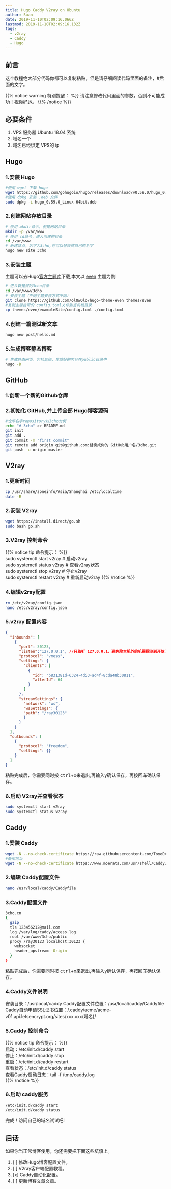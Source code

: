 ```yaml
---
title: Hugo Caddy V2ray on Ubuntu
author: Suan
date: 2019-11-10T02:09:16.066Z
lastmod: 2019-11-10T02:09:16.132Z
tags:
  - v2ray
  - Caddy
  - Hugo
---
```

## 前言

这个教程绝大部分代码你都可以复制粘贴，但是请仔细阅读代码里面的备注，#后面的文字。    

{{% notice warning 特别提醒： %}}
请注意修改代码里面的参数，否则不可能成功！祝你好运。
{{% /notice %}}

## 必要条件

1. VPS 服务器 Ubuntu 18.04 系统
2. 域名一个
3. 域名已经绑定 VPS的 ip

## Hugo

### 1.安装 Hugo

```bash
#使用 wget 下载 hugo
wget https://github.com/gohugoio/hugo/releases/download/v0.59.0/hugo_0.59.0_Linux-64bit.deb
#使用 dpkg 安装 .deb 文件
sudo dpkg -i hugo_0.59.0_Linux-64bit.deb
```

### 2.创建网站存放目录

```bash
# 使用 mkdir命令，创建网站目录
mkdir -p /var/www
# 使用 cd命令，进入创建的目录
cd /var/www
# 新建站点，名字为3cho,你可以替换成自己的名字
hugo new site 3cho
```

### 3.安装主题
主题可以去Hugo[官方主题库](https://themes.gohugo.io/)下载,本文以 [even](https://github.com/olOwOlo/hugo-theme-even) 主题为例

```bash
# 进入新建好的3cho目录
cd /var/www/3cho
# 安装主题（不同主题安装方式不同）
git clone https://github.com/olOwOlo/hugo-theme-even themes/even
#复制主题自带的 config.toml文件到当前根目录
cp themes/even/exampleSite/config.toml ./config.toml
```

### 4.创建一篇测试新文章

```bash
hugo new post/hello.md
```

### 5.生成博客静态博客

```bash
# 生成静态网页，包括草稿，生成好的内容在public目录中
hugo -D
```

## GitHub

### 1.创新一个新的Github仓库
### 2.初始化 GitHub,并上传全部 Hugo博客源码

```bash
#仓库名字repository以3cho为例
echo "# 3cho" >> README.md
git init
git add .
git commit -m "first commit"
git remote add origin git@github.com:替换成你的 GitHub用户名/3cho.git
git push -u origin master
```

## V2ray

### 1.更新时间

```bash
cp /usr/share/zoneinfo/Asia/Shanghai /etc/localtime
date -R
```

### 2.安装 V2ray

```bash
wget https://install.direct/go.sh
sudo bash go.sh
```

### 3.V2ray 控制命令

{{% notice tip 命令提示： %}}  
sudo systemctl start v2ray     # 启动v2ray  
sudo systemctl status v2ray    # 查看v2ray状态  
sudo systemctl stop v2ray      # 停止v2ray  
sudo systemctl restart v2ray   # 重新启动v2ray
{{% /notice %}}

### 4.编辑v2ray配置

```bash
rm /etc/v2ray/config.json
nano /etc/v2ray/config.json
```

### 5.v2ray 配置内容

```json
{
  "inbounds": [
    {
      "port": 30123,
      "listen":"127.0.0.1", //只监听 127.0.0.1，避免除本机外的机器探测到开放了 30123 端口
      "protocol": "vmess",
      "settings": {
        "clients": [
          {
            "id": "b831381d-6324-4d53-ad4f-8cda48b30811",
            "alterId": 64
          }
        ]
      },
      "streamSettings": {
        "network": "ws",
        "wsSettings": {
        "path": "/ray30123"
        }
      }
    }
  ],
  "outbounds": [
    {
      "protocol": "freedom",
      "settings": {}
    }
  ]
}
```

粘贴完成后，你需要同时按 <kbd>ctrl</kbd>+<kbd>x</kbd>来退出,再输入<kbd>y</kbd>确认保存，再按<kbd>回车</kbd>确认保存。

### 6.启动 V2ray并查看状态

```bash
sudo systemctl start v2ray    
sudo systemctl status v2ray
```

## Caddy

### 1.安装 Caddy

```bash
wget -N --no-check-certificate https://raw.githubusercontent.com/ToyoDAdoubiBackup/doubi/master/caddy_install.sh && chmod +x caddy_install.sh && bash caddy_install.sh
#备用地址
wget -N --no-check-certificate https://www.moerats.com/usr/shell/Caddy/caddy_install.sh && chmod +x caddy_install.sh && bash caddy_install.sh
```
### 2.编辑 Caddy配置文件

```bash
nano /usr/local/caddy/Caddyfile
```

### 3.Caddy配置文件

```bash
3cho.cn
{
  gzip
  tls 123456212@mail.com
  log /var/log/caddy/access.log
  root /var/www/3cho/public
  proxy /ray30123 localhost:30123 {
    websocket
    header_upstream -Origin
  }
}
```

粘贴完成后，你需要同时按 <kbd>ctrl</kbd>+<kbd>x</kbd>来退出,再输入<kbd>y</kbd>确认保存，再按<kbd>回车</kbd>确认保存。

### 4.Caddy文件说明
安装目录：/usr/local/caddy
Caddy配置文件位置：/usr/local/caddy/Caddyfile
Caddy自动申请SSL证书位置：/.caddy/acme/acme-v01.api.letsencrypt.org/sites/xxx.xxx(域名)/

### 5.Caddy 控制命令
{{% notice tip 命令提示： %}}  
启动：/etc/init.d/caddy start  
停止：/etc/init.d/caddy stop  
重启：/etc/init.d/caddy restart  
查看状态：/etc/init.d/caddy status  
查看Caddy启动日志：tail -f /tmp/caddy.log  
{{% /notice %}}

### 6.启动 caddy服务

```bash
/etc/init.d/caddy start
/etc/init.d/caddy status
```
完成！访问自己的域名试试吧!  

## 后话

如果你当正常博客使用，你还需要把下面这些坑填上。    

1. [ ] 修改Hugo博客配置文件。  
2. [ ] V2ray客户端配置教程。  
3. [x] Caddy自动化配置。
4. [ ] 更新博客文章文章。
